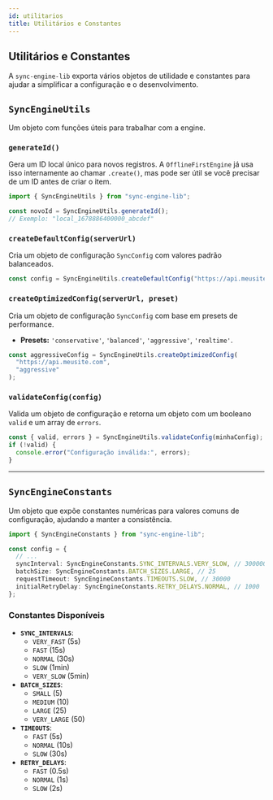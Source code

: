 ```yaml
---
id: utilitarios
title: Utilitários e Constantes
---
```


## Utilitários e Constantes

A `sync-engine-lib` exporta vários objetos de utilidade e constantes para ajudar a simplificar a configuração e o desenvolvimento.

## `SyncEngineUtils`

Um objeto com funções úteis para trabalhar com a engine.

### `generateId()`

Gera um ID local único para novos registros. A `OfflineFirstEngine` já usa isso internamente ao chamar `.create()`, mas pode ser útil se você precisar de um ID antes de criar o item.

```typescript
import { SyncEngineUtils } from "sync-engine-lib";

const novoId = SyncEngineUtils.generateId();
// Exemplo: "local_1678886400000_abcdef"
```

### `createDefaultConfig(serverUrl)`

Cria um objeto de configuração `SyncConfig` com valores padrão balanceados.

```typescript
const config = SyncEngineUtils.createDefaultConfig("https://api.meusite.com");
```

### `createOptimizedConfig(serverUrl, preset)`

Cria um objeto de configuração `SyncConfig` com base em presets de performance.

- **Presets:** `'conservative'`, `'balanced'`, `'aggressive'`, `'realtime'`.

```typescript
const aggressiveConfig = SyncEngineUtils.createOptimizedConfig(
  "https://api.meusite.com",
  "aggressive"
);
```

### `validateConfig(config)`

Valida um objeto de configuração e retorna um objeto com um booleano `valid` e um array de `errors`.

```typescript
const { valid, errors } = SyncEngineUtils.validateConfig(minhaConfig);
if (!valid) {
  console.error("Configuração inválida:", errors);
}
```

---

## `SyncEngineConstants`

Um objeto que expõe constantes numéricas para valores comuns de configuração, ajudando a manter a consistência.

```typescript
import { SyncEngineConstants } from "sync-engine-lib";

const config = {
  // ...
  syncInterval: SyncEngineConstants.SYNC_INTERVALS.VERY_SLOW, // 300000 (5 minutos)
  batchSize: SyncEngineConstants.BATCH_SIZES.LARGE, // 25
  requestTimeout: SyncEngineConstants.TIMEOUTS.SLOW, // 30000
  initialRetryDelay: SyncEngineConstants.RETRY_DELAYS.NORMAL, // 1000
};
```

### Constantes Disponíveis

- **`SYNC_INTERVALS`**:
  - `VERY_FAST` (5s)
  - `FAST` (15s)
  - `NORMAL` (30s)
  - `SLOW` (1min)
  - `VERY_SLOW` (5min)
- **`BATCH_SIZES`**:
  - `SMALL` (5)
  - `MEDIUM` (10)
  - `LARGE` (25)
  - `VERY_LARGE` (50)
- **`TIMEOUTS`**:
  - `FAST` (5s)
  - `NORMAL` (10s)
  - `SLOW` (30s)
- **`RETRY_DELAYS`**:
  - `FAST` (0.5s)
  - `NORMAL` (1s)
  - `SLOW` (2s)
